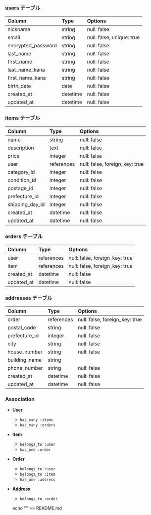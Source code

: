 
### users テーブル

| Column             | Type       | Options                      |
| :----------------- | :--------- | :--------------------------- |
| nickname           | string     | null: false                  |
| email              | string     | null: false, unique: true    |
| encrypted_password | string     | null: false                  |
| last_name          | string     | null: false                  |
| first_name         | string     | null: false                  |
| last_name_kana     | string     | null: false                  |
| first_name_kana    | string     | null: false                  |
| birth_date         | date       | null: false                  |
| created_at         | datetime   | null: false                  |
| updated_at         | datetime   | null: false                  |

### items テーブル

| Column            | Type       | Options                           |
| :---------------- | :--------- | :-------------------------------- |
| name              | string     | null: false                       |
| description       | text       | null: false                       |
| price             | integer    | null: false                       |
| user              | references | null: false, foreign_key: true    |
| category_id       | integer    | null: false                       |
| condition_id      | integer    | null: false                       |
| postage_id        | integer    | null: false                       |
| prefecture_id     | integer    | null: false                       |
| shipping_day_id   | integer    | null: false                       |
| created_at        | datetime   | null: false                       |
| updated_at        | datetime   | null: false                       |

### orders テーブル

| Column     | Type       | Options                           |
| :--------- | :--------- | :-------------------------------- |
| user       | references | null: false, foreign_key: true    |
| item       | references | null: false, foreign_key: true    |
| created_at | datetime   | null: false                       |
| updated_at | datetime   | null: false                       |

### addresses テーブル

| Column        | Type       | Options                           |
| :------------ | :--------- | :-------------------------------- |
| order         | references | null: false, foreign_key: true    |
| postal_code   | string     | null: false                       |
| prefecture_id | integer    | null: false                       |
| city          | string     | null: false                       |
| house_number  | string     | null: false                       |
| building_name | string     |                                   |
| phone_number  | string     | null: false                       |
| created_at    | datetime   | null: false                       |
| updated_at    | datetime   | null: false                       |


### Association

- **User**
  - `has_many :items`
  - `has_many :orders`
- **Item**
  - `belongs_to :user`
  - `has_one :order`
- **Order**
  - `belongs_to :user`
  - `belongs_to :item`
  - `has_one :address`
- **Address**
  - `belongs_to :order`

  echo "" >> README.md 